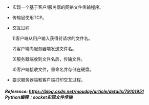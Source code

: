 * 实现一个基于客户/服务器的网络文件传输程序。
 
* 传输层使用TCP。

* 交互过程

    1)客户端从用户输入获得待请求的文件名。
    
    2)客户端向服务器端发送文件名。
    
    3)服务器端收到文件名后，传输文件。
    
    4)客户端接收文件，重命名并存储在硬盘。
  
* 要求服务器端和客户端打印交互过程。 

##### Reference: https://blog.csdn.net/mouday/article/details/79101951 Python编程：socket实现文件传输
